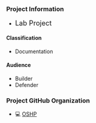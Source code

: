 ### Project Information

* <i class="fas fa-flask fa-3x" style="color:#f7b73c"></i> <span style="font-size: 1.3em;">Lab Project</span>

#### Classification

* <i class="fas fa-file-alt fa-3x" style="color:#233e81;"></i> Documentation

#### Audience

* <i class="fas fa-toolbox fa-3x" style="color:#233e81;"></i> Builder
* <i class="fas fa-shield-alt fa-3x" style="color:#233e81;"></i> Defender

### Project GitHub Organization

* 💻 [OSHP](https://github.com/oshp/)
